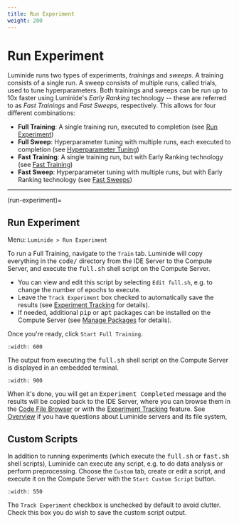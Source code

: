 ```yaml
---
title: Run Experiment
weight: 200
---
```


# Run Experiment

Luminide runs two types of experiments, *trainings* and *sweeps*.  A training consists of a single run.  A sweep consists of multiple runs, called trials, used to tune hyperparameters.  Both trainings and sweeps can be run up to 10x faster using Luminide's *Early Ranking* technology -- these are referred to as *Fast Trainings* and *Fast Sweeps*, respectively.  This allows for four different combinations:
- **Full Training**: A single training run, executed to completion (see [Run Experiment](run-experiment))
- **Full Sweep**: Hyperparameter tuning with multiple runs, each executed to completion (see [Hyperparameter Tuning](hyperparameter-tuning))
- **Fast Training**: A single training run, but with Early Ranking technology (see [Fast Training](early-ranking))
- **Fast Sweep**: Hyperparameter tuning with multiple runs, but with Early Ranking technology (see [Fast Sweeps](fast-sweeps))

<p></p><hr>

(run-experiment)=
## Run Experiment

Menu: `Luminide > Run Experiment`

To run a Full Training, navigate to the `Train` tab.  Luminide will copy everything in the <kbd>code/</kbd> directory from the IDE Server to the Compute Server, and execute the <kbd>full.sh</kbd> shell script on the Compute Server.

- You can view and edit this script by selecting `Edit full.sh`, e.g. to change the number of epochs to execute.
- Leave the `Track Experiment` box checked to automatically save the results (see  [Experiment Tracking](experiment-tracking) for details).
- If needed, additional <kbd>pip</kbd> or <kbd>apt</kbd> packages can be installed on the Compute Server (see  [Manage Packages](manage-packages) for details).

Once you're ready, click `Start Full Training`. 

```{image} ../images/feb-train.png
:width: 600
```

The output from executing the <kbd>full.sh</kbd> shell script on the Compute Server is displayed in an embedded terminal.

```{image} ../images/feb-training-completed.png
:width: 900
```

When it's done, you will get an <kbd>Experiment Completed</kbd> message and the results will be copied back to the IDE Server, where you can browse them in the [Code File Browser](code-file-browser) or with the [Experiment Tracking](experiment-tracking) feature.  See [Overview](overview) if you have questions about Luminide servers and its file system,

## Custom Scripts

In addition to running experiments (which execute the <kbd>full.sh</kbd> or <kbd>fast.sh</kbd> shell scripts), Luminide can execute any script, e.g. to do data analysis or perform preprocessing.  Choose the `Custom` tab, create or edit a script, and execute it on the Compute Server with the `Start Custom Script` button.

```{image} ../images/feb-custom-script.png
:width: 550
```

The `Track Experiment` checkbox is unchecked by default to avoid clutter.  Check this box you do wish to save the  custom script output.
